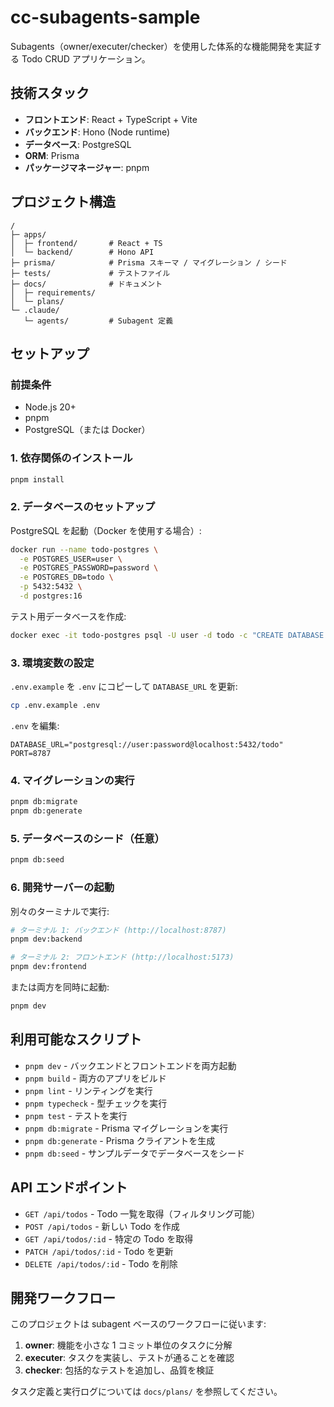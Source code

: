 # cc-subagents-sample

Subagents（owner/executer/checker）を使用した体系的な機能開発を実証する Todo CRUD アプリケーション。

## 技術スタック

- **フロントエンド**: React + TypeScript + Vite
- **バックエンド**: Hono (Node runtime)
- **データベース**: PostgreSQL
- **ORM**: Prisma
- **パッケージマネージャー**: pnpm

## プロジェクト構造

```
/
├─ apps/
│  ├─ frontend/       # React + TS
│  └─ backend/        # Hono API
├─ prisma/            # Prisma スキーマ / マイグレーション / シード
├─ tests/             # テストファイル
├─ docs/              # ドキュメント
│  ├─ requirements/
│  └─ plans/
└─ .claude/
   └─ agents/         # Subagent 定義
```

## セットアップ

### 前提条件

- Node.js 20+
- pnpm
- PostgreSQL（または Docker）

### 1. 依存関係のインストール

```bash
pnpm install
```

### 2. データベースのセットアップ

PostgreSQL を起動（Docker を使用する場合）:

```bash
docker run --name todo-postgres \
  -e POSTGRES_USER=user \
  -e POSTGRES_PASSWORD=password \
  -e POSTGRES_DB=todo \
  -p 5432:5432 \
  -d postgres:16
```

テスト用データベースを作成:

```bash
docker exec -it todo-postgres psql -U user -d todo -c "CREATE DATABASE todo_test;"
```

### 3. 環境変数の設定

`.env.example` を `.env` にコピーして `DATABASE_URL` を更新:

```bash
cp .env.example .env
```

`.env` を編集:

```
DATABASE_URL="postgresql://user:password@localhost:5432/todo"
PORT=8787
```

### 4. マイグレーションの実行

```bash
pnpm db:migrate
pnpm db:generate
```

### 5. データベースのシード（任意）

```bash
pnpm db:seed
```

### 6. 開発サーバーの起動

別々のターミナルで実行:

```bash
# ターミナル 1: バックエンド (http://localhost:8787)
pnpm dev:backend

# ターミナル 2: フロントエンド (http://localhost:5173)
pnpm dev:frontend
```

または両方を同時に起動:

```bash
pnpm dev
```

## 利用可能なスクリプト

- `pnpm dev` - バックエンドとフロントエンドを両方起動
- `pnpm build` - 両方のアプリをビルド
- `pnpm lint` - リンティングを実行
- `pnpm typecheck` - 型チェックを実行
- `pnpm test` - テストを実行
- `pnpm db:migrate` - Prisma マイグレーションを実行
- `pnpm db:generate` - Prisma クライアントを生成
- `pnpm db:seed` - サンプルデータでデータベースをシード

## API エンドポイント

- `GET /api/todos` - Todo 一覧を取得（フィルタリング可能）
- `POST /api/todos` - 新しい Todo を作成
- `GET /api/todos/:id` - 特定の Todo を取得
- `PATCH /api/todos/:id` - Todo を更新
- `DELETE /api/todos/:id` - Todo を削除

## 開発ワークフロー

このプロジェクトは subagent ベースのワークフローに従います:

1. **owner**: 機能を小さな 1 コミット単位のタスクに分解
2. **executer**: タスクを実装し、テストが通ることを確認
3. **checker**: 包括的なテストを追加し、品質を検証

タスク定義と実行ログについては `docs/plans/` を参照してください。